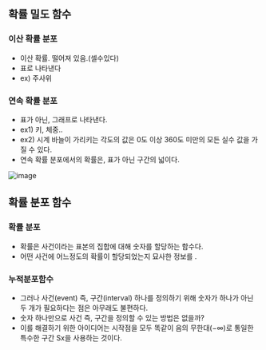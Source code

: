
## 확률 밀도 함수

### 이산 확률 분포
- 이산 확률. 떨어져 있음.(셀수있다)
- 표로 나타낸다
- ex) 주사위


### 연속 확률 분포
- 표가 아닌, 그래프로 나타낸다.
- ex1) 키, 체중..
- ex2) 시계 바늘이 가리키는 각도의 값은 0도 이상 360도 미만의 모든 실수 값을 가질 수 있다.
- 연속 확률 분포에서의 확률은, 표가 아닌 구간의 넓이다.

![image](https://user-images.githubusercontent.com/15938354/166920041-4da51b43-a9c4-498e-9d8e-f9421f3fab22.png)

## 확률 분포 함수

### 확률 분포
- 확률은 사건이라는 표본의 집합에 대해 숫자를 할당하는 함수다.
- 어떤 사건에 어느정도의 확률이 할당되었는지 묘사한 정보를 .
 


### 누적분포함수

- 그러나 사건(event) 즉, 구간(interval) 하나를 정의하기 위해 숫자가 하나가 아닌 두 개가 필요하다는 점은 아무래도 불편하다. 
- 숫자 하나만으로 사건 즉, 구간을 정의할 수 있는 방법은 없을까? 
- 이를 해결하기 위한 아이디어는 시작점을 모두 똑같이 음의 무한대(−∞)로 통일한 특수한 구간 Sx을 사용하는 것이다.
